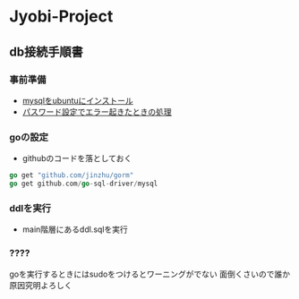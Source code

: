 # Jyobi-Project

## db接続手順書
### 事前準備
- [mysqlをubuntuにインストール](https://learn.microsoft.com/ja-jp/windows/wsl/tutorials/wsl-databasem, "公式ドキュメント")
- [パスワード設定でエラー起きたときの処理](https://exerror.com/failed-error-set-password-has-no-significance-for-user-rootlocalhost-as-the-authentication-method-used-doesnt-store-authentication-data-in-the-mysql-server/, "エラー時の参考")

### goの設定
- githubのコードを落としておく
```go
go get "github.com/jinzhu/gorm"
go get github.com/go-sql-driver/mysql
```
### ddlを実行
- main階層にあるddl.sqlを実行

### ????
goを実行するときにはsudoをつけるとワーニングがでない
面倒くさいので誰か原因究明よろしく